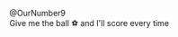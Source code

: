 @OurNumber9<br/>
Give me the ball ⚽ and I'll score every time

<!---
OurNumber9/OurNumber9 is a ✨ special ✨ repository because its `README.md` (this file) appears on your GitHub profile.
You can click the Preview link to take a look at your changes.
--->
